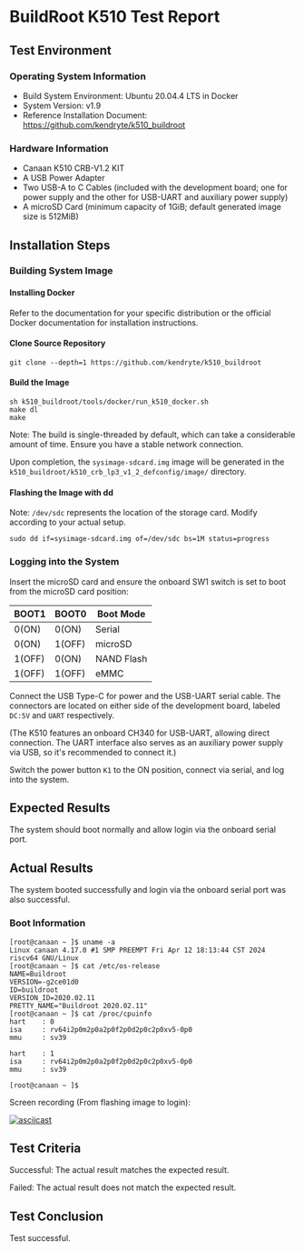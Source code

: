 # BuildRoot K510 Test Report

## Test Environment

### Operating System Information

- Build System Environment: Ubuntu 20.04.4 LTS in Docker
- System Version: v1.9
- Reference Installation Document: https://github.com/kendryte/k510_buildroot

### Hardware Information

- Canaan K510 CRB-V1.2 KIT
- A USB Power Adapter
- Two USB-A to C Cables (included with the development board; one for power supply and the other for USB-UART and auxiliary power supply)
- A microSD Card (minimum capacity of 1GiB; default generated image size is 512MiB)

## Installation Steps

### Building System Image

#### Installing Docker

Refer to the documentation for your specific distribution or the official Docker documentation for installation instructions.

#### Clone Source Repository

```shell
git clone --depth=1 https://github.com/kendryte/k510_buildroot
```

#### Build the Image

```shell
sh k510_buildroot/tools/docker/run_k510_docker.sh
make dl
make
```

Note: The build is single-threaded by default, which can take a considerable amount of time. Ensure you have a stable network connection.

Upon completion, the `sysimage-sdcard.img` image will be generated in the `k510_buildroot/k510_crb_lp3_v1_2_defconfig/image/` directory.

#### Flashing the Image with dd

Note: `/dev/sdc` represents the location of the storage card. Modify according to your actual setup.

```shell
sudo dd if=sysimage-sdcard.img of=/dev/sdc bs=1M status=progress
```

### Logging into the System

Insert the microSD card and ensure the onboard SW1 switch is set to boot from the microSD card position:

| BOOT1  | BOOT0  | Boot Mode  |
|--------|--------|------------|
| 0(ON)  | 0(ON)  | Serial     |
| 0(ON)  | 1(OFF) | microSD    |
| 1(OFF) | 0(ON)  | NAND Flash |
| 1(OFF) | 1(OFF) | eMMC       |

Connect the USB Type-C for power and the USB-UART serial cable. The connectors are located on either side of the development board, labeled `DC:5V` and `UART` respectively.

(The K510 features an onboard CH340 for USB-UART, allowing direct connection. The UART interface also serves as an auxiliary power supply via USB, so it's recommended to connect it.)

Switch the power button `K1` to the ON position, connect via serial, and log into the system.

## Expected Results

The system should boot normally and allow login via the onboard serial port.

## Actual Results

The system booted successfully and login via the onboard serial port was also successful.

### Boot Information

```log
[root@canaan ~ ]$ uname -a
Linux canaan 4.17.0 #1 SMP PREEMPT Fri Apr 12 18:13:44 CST 2024 riscv64 GNU/Linux
[root@canaan ~ ]$ cat /etc/os-release
NAME=Buildroot
VERSION=-g2ce01d0
ID=buildroot
VERSION_ID=2020.02.11
PRETTY_NAME="Buildroot 2020.02.11"
[root@canaan ~ ]$ cat /proc/cpuinfo
hart    : 0
isa     : rv64i2p0m2p0a2p0f2p0d2p0c2p0xv5-0p0
mmu     : sv39

hart    : 1
isa     : rv64i2p0m2p0a2p0f2p0d2p0c2p0xv5-0p0
mmu     : sv39

[root@canaan ~ ]$
```

Screen recording (From flashing image to login):

[![asciicast](https://asciinema.org/a/wdVYHHOcy5laeXA2tKewkqNRR.svg)](https://asciinema.org/a/wdVYHHOcy5laeXA2tKewkqNRR)

## Test Criteria

Successful: The actual result matches the expected result.

Failed: The actual result does not match the expected result.

## Test Conclusion

Test successful.

